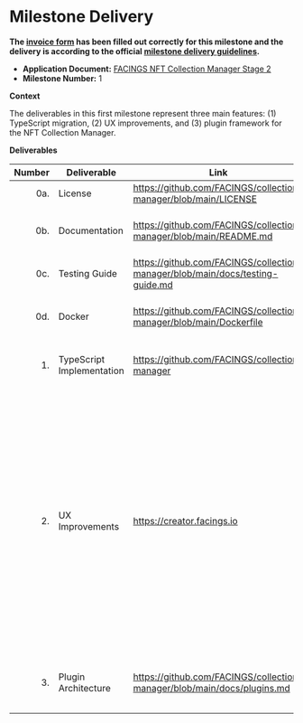 # Milestone Delivery

**The [invoice form](https://forms.gle/wLuAzXKa9qYrZQob9) has been filled out correctly for this milestone and the delivery is according to the official [milestone delivery guidelines](https://github.com/eosnetworkfoundation/grant-framework/blob/master/docs/milestone-deliverables-guidelines.md).**

* **Application Document:** [FACINGS NFT Collection Manager Stage 2](https://github.com/eosnetworkfoundation/grant-framework/blob/main/applications/facings-nft-collection-manager-stage-2.md)
* **Milestone Number:** 1

**Context**

The deliverables in this first milestone represent three main features: (1) TypeScript migration, (2) UX improvements, and (3) plugin framework for the NFT Collection Manager.

**Deliverables**

| Number | Deliverable         | Link                                                                          | Notes                                                                       |
| -----: | ------------------- | ----------------------------------------------------------------------------- | --------------------------------------------------------------------------- |
| 0a.    | License             | https://github.com/FACINGS/collection-manager/blob/main/LICENSE               | GPLv3                                                                       |
| 0b.    | Documentation       | https://github.com/FACINGS/collection-manager/blob/main/README.md             | Overview and "Getting Started"/deployment guide. See link to 6 more guides. |
| 0c.    | Testing Guide       | https://github.com/FACINGS/collection-manager/blob/main/docs/testing-guide.md | Documentation for a walkthrough of the UI features.                         |
| 0d.    | Docker              | https://github.com/FACINGS/collection-manager/blob/main/Dockerfile            | Instructions are included in aforementioned "Getting started" guide.        |
| 1.     | TypeScript Implementation | https://github.com/FACINGS/collection-manager                           | Convert all components to TypeScript to improve maintainability/reliability |
| 2.     | UX Improvements     | https://creator.facings.io | (1) Jungle4 EOS testnet support<br />(2) Airdrop - allow minting to multiple accounts<br />(3) Transfers - filter NFTs by name or collection<br />(4) Upgrade navigation / breadcrumbs and small screen optimization<br />(5) IPFS updates - manual address entry, previews, validation, view originals<br />(6) Metadata handling - new social links for collection, better defaults for schema, allow blank immutable fields, improved input validations |
| 3.     | Plugin Architecture | https://github.com/FACINGS/collection-manager/blob/main/docs/plugins.md       | Design/implement plugin framework to allow for added functionality at the collection level. |
